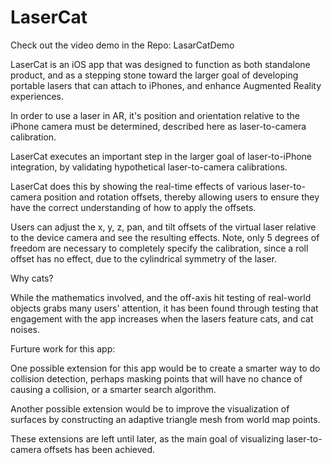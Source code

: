 # LaserCat

Check out the video demo in the Repo: LasarCatDemo

LaserCat is an iOS app that was designed to function as both standalone product, and as a stepping stone 
toward the larger goal of developing portable lasers that can attach to iPhones, and enhance Augmented
Reality experiences.

In order to use a laser in AR, it's position and orientation relative to the iPhone camera must be determined,
described here as laser-to-camera calibration.

LaserCat executes an important step in the larger goal of laser-to-iPhone integration, by validating hypothetical 
laser-to-camera calibrations. 

LaserCat does this by showing the real-time effects of various laser-to-camera position and rotation offsets,
thereby allowing users to ensure they have the correct understanding of how to apply the offsets. 

Users can adjust the x, y, z, pan, and tilt offsets of the virtual laser relative to the device camera and 
see the resulting effects. Note, only 5 degrees of freedom are necessary to completely specify the calibration,
since a roll offset has no effect, due to the cylindrical symmetry of the laser.

Why cats?

While the mathematics involved, and the off-axis hit testing of real-world objects grabs many users' attention,
it has been found through testing that engagement with the app increases when the lasers feature cats, and cat noises.

Furture work for this app:

One possible extension for this app would be to create a smarter way to do collision detection,
perhaps masking points that will have no chance of causing a collision, or a smarter search algorithm. 

Another possible extension would be to improve the visualization of surfaces by constructing an adaptive triangle
mesh from world map points. 

These extensions are left until later, as the main goal of visualizing laser-to-camera offsets has been achieved.

